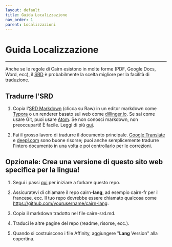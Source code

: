 ```yaml
---
layout: default
title: Guida Localizzazione
nav_order: 1
parent: Localizzazioni
---
```


# Guida Localizzazione
---
Anche se le regole di Cairn esistono in molte forme (PDF, Google Docs, Word, ecc), il [SRD](/cairn-srd) è probabilmente la scelta migliore per la facilità di traduzione.

## Tradurre l'SRD
1. Copia l'[SRD Markdown](https://github.com/yochaigal/cairn/blob/main/cairn-srd.md) (clicca su Raw) in un editor markdown come [Typora](https://typora.com) o un renderer basato sul web come [dillinger.io](https://dillinger.io). Se sai come usare Git, puoi usare [Atom](atom.io). Se non conosci markdown, non preoccuparti! È facile. Leggi di più [qui](https://guides.github.com/features/mastering-markdown/).

2. Fai il grosso lavoro di tradurre il documento principale. [Google Translate](https://translate.google.com) e [deepl.com](https://deepl.com) sono buone risorse; puoi anche semplicemente tradurre l'intero documento in una volta e poi controllarlo per le correzioni.

## Opzionale: Crea una versione di questo sito web specifica per la lingua!
1. Segui i passi [qui](/resources/fork-this-repo) per iniziare a forkare questo repo.

2. Assicuratevi di chiamare il repo cairn-**lang**, ad esempio cairn-fr per il francese, ecc. Il tuo repo dovrebbe essere chiamato qualcosa come https://github.com/yourusername/cairn-lang.

3. Copia il markdown tradotto nel file cairn-srd.md.

4. Traduci le altre pagine del repo (readme, risorse, ecc.).

4. Quando si costruiscono i file Affinity, aggiungere "**Lang** Version" alla copertina.
